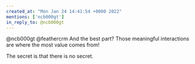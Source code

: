 ```yaml
---
created_at: "Mon Jan 24 14:41:54 +0000 2022"
mentions: ['ncb000gt']
in_reply_to: @ncb000gt
---
```


@ncb000gt @feathercrm And the best part? Those meaningful interactions are where the most value comes from!

The secret is that there is no secret.